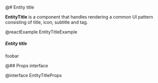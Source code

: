 @# Entity title

__EntityTitle__ is a component that handles rendering a common UI pattern consisting of title, icon, subtitle and tag.

@reactExample EntityTitleExample

<div class="@ns-callout @ns-intent-danger @ns-icon-error @ns-callout-has-body-content">
    <h5 class="@ns-heading">Entity title</h5>

foobar

</div>

@## Props interface

@interface EntityTitleProps
